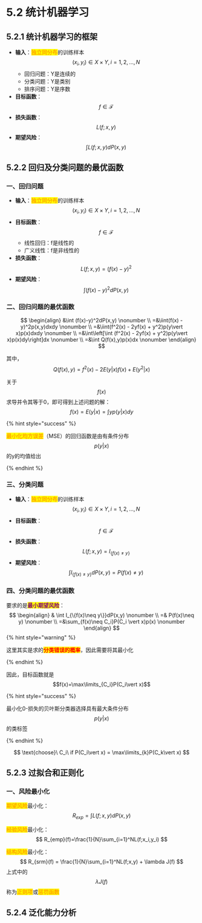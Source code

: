 # 5.2 统计机器学习

## 5.2.1 统计机器学习的框架

- **输入**：<mark style="color:orange;">**独立同分布**</mark>的训练样本$$(x_i,y_i)\in X\times Y,i=1,2,\dots,N$$
  - 回归问题：Y是连续的
  - 分类问题：Y是类别
  - 排序问题：Y是序数
- **目标函数**：$$f\in \mathcal{F}$$
- **损失函数**：$$L(f;x,y)$$
- **期望风险**：$$\int L(f;x,y)dP(x,y)$$



## 5.2.2 回归及分类问题的最优函数

### 一、回归问题

- **输入**：<mark style="color:orange;">**独立同分布**</mark>的训练样本$$(x_i,y_i)\in X\times Y,i=1,2,\dots,N$$
- **目标函数**：$$f\in \mathcal{F}$$
  - 线性回归：f是线性的
  - 广义线性：f是非线性的
- **损失函数**：$$L(f;x,y)=(f(x)-y)^2$$
- **期望风险**：$$\int (f(x)-y)^2dP(x,y)$$



### 二、回归问题的最优函数

$$
\begin{align}
&\int (f(x)-y)^2dP(x,y) \nonumber
\\
=&\iint(f(x) - y)^2p(x,y)dxdy \nonumber
\\
=&\iint(f^2(x) - 2yf(x) + y^2)p(y\vert x)p(x)dxdy \nonumber
\\
=&\int\left[\int (f^2(x) - 2yf(x) + y^2)p(y\vert x)p(x)dy\right]dx \nonumber
\\
=&\int Q(f(x),y)p(x)dx \nonumber
\end{align}
$$

其中，$$Q(f(x),y)=f^2(x)-2E(y\vert x)f(x) + E(y^2\vert x)$$

关于$$f(x)$$求导并令其等于0，即可得到上述问题的解：
$$
f(x) = E(y\vert x)=\int yp(y\vert x)dy
$$


{% hint style="success" %}

<mark style="color:orange;">**最小化均方误差**</mark>（MSE）的回归函数是由有条件分布$$p(y\vert x)$$的y的均值给出

{% endhint %}



### 三、分类问题

- **输入**：<mark style="color:orange;">**独立同分布**</mark>的训练样本$$(x_i,y_i)\in X\times Y,i=1,2,\dots,N$$
- **目标函数**：$$f\in \mathcal{F}$$
- **损失函数**：$$L(f;x,y)=I_{\{f(x)\neq y\}}$$
- **期望风险**：$$\int I_{\{f(x)\neq y\}}dP(x,y)=P(f(x)\neq y)$$



### 四、分类问题的最优函数

要求的是<mark style="color:purple;">**最小期望风险**</mark>：
$$
\begin{align}
& \int I_{\{f(x)\neq y\}}dP(x,y) \nonumber
\\
=& P(f(x)\neq y) \nonumber
\\
=&\sum_{f(x)\neq C_i}P(C_i \vert x)p(x) \nonumber
\end{align}
$$
{% hint style="warning" %}

这里其实是求的<mark style="color:red;">**分类错误的概率**</mark>，因此需要将其最小化

{% endhint %}

因此，目标函数就是$$f(x)=\max\limits_{C_i}P(C_i\vert x)$$

{% hint style="success" %}

最小化0-损失的贝叶斯分类器选择具有最大条件分布$$p(y\vert x)$$的类标签

{% endhint %}


$$
\text{choose}\ C_i\ if P(C_i\vert x) = \max\limits_{k}P(C_k\vert x)
$$




## 5.2.3 过拟合和正则化

### 一、风险最小化

<mark style="color:orange;">**期望风险**</mark>最小化：
$$
R_{exp} = \int L(f;x,y)dP(x,y)
$$


<mark style="color:orange;">**经验风险**</mark>最小化：
$$
R_{emp}(f)=\frac{1}{N}\sum_{i=1}^NL(f;x_i,y_i)
$$


<mark style="color:orange;">**结构风险**</mark>最小化：
$$
R_{srm}(f) = \frac{1}{N}\sum_{i=1}^NL(f;x,y) + \lambda J(f)
$$
上式中的$$\lambda J(f)$$称为<mark style="color:orange;">**正则项**</mark>或<mark style="color:orange;">**惩罚函数**</mark>







## 5.2.4 泛化能力分析
